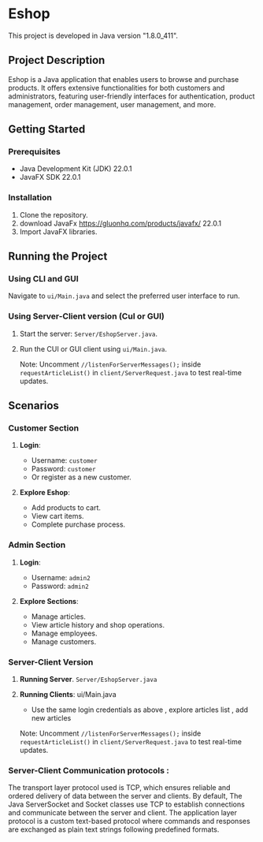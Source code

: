 # Eshop

This project is developed in Java version "1.8.0_411".

## Project Description

Eshop is a Java application that enables users to browse and purchase products. It offers extensive functionalities for both customers and administrators, featuring user-friendly interfaces for authentication, product management, order management, user management, and more.

## Getting Started

### Prerequisites

- Java Development Kit (JDK) 22.0.1
- JavaFX SDK 22.0.1

### Installation

1. Clone the repository.
2. download JavaFx https://gluonhq.com/products/javafx/ 22.0.1
3. Import JavaFX libraries.


## Running the Project

### Using CLI and GUI

Navigate to `ui/Main.java` and select the preferred user interface to run.

### Using Server-Client version (CuI or GUI)

1. Start the server: `Server/EshopServer.java`.
2. Run the CUI or GUI client using `ui/Main.java`.
   
    Note: Uncomment `//listenForServerMessages();` inside `requestArticleList()` in `client/ServerRequest.java` to test real-time updates.

## Scenarios

### Customer Section

1. **Login**: 
   - Username: `customer`
   - Password: `customer`
   - Or register as a new customer.

2. **Explore Eshop**:
   - Add products to cart.
   - View cart items.
   - Complete purchase process.

### Admin Section

1. **Login**: 
   - Username: `admin2`
   - Password: `admin2`

2. **Explore Sections**:
   - Manage articles.
   - View article history and shop operations.
   - Manage employees.
   - Manage customers.

### Server-Client Version

1. **Running Server**. `Server/EshopServer.java`
2. **Running Clients**: ui/Main.java
   - Use the same login credentials as above , explore articles list , add new articles
     
   Note: Uncomment `//listenForServerMessages();` inside `requestArticleList()` in `client/ServerRequest.java` to test real-time updates.


### Server-Client Communication protocols :

The transport layer protocol used is TCP, which ensures reliable and ordered delivery of data between the server and clients. By default, The Java ServerSocket and Socket classes use TCP to establish connections and communicate between the server and client.
The application layer protocol is a custom text-based protocol where commands and responses are exchanged as plain text strings following predefined formats.










